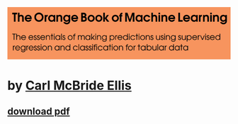 ![The Orange Book of Machine Learning](https://github.com/Carl-McBride-Ellis/TOBoML/blob/main/TOBoML_portada_v3.png)

# by [Carl McBride Ellis](https://www.linkedin.com/in/carl-mcbride-ellis)

## [download pdf](https://raw.githubusercontent.com/Carl-McBride-Ellis/TOBoML/main/TOBoML.pdf)
